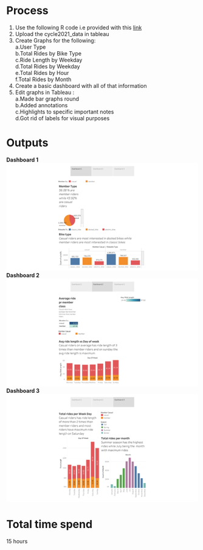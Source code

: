 # Process
1. Use the following R code i.e provided with this [link](https://github.com/AADITYAPRABALCHAWLA/GOOGLE-DATA-ANALYSIS-CAPSTONE-PROJECT/blob/main/Tableau.R)
2. Upload the cycle2021_data in tableau
3. Create Graphs for the following:<br/>
   a.User Type<br/>
   b.Total Rides by Bike Type<br/>
   c.Ride Length by Weekday<br/>
   d.Total Rides by Weekday<br/>
   e.Total Rides by Hour<br/>
   f.Total Rides by Month<br/>
4. Create a basic dashboard with all of that information
5. Edit graphs in Tableau :<br/>
   a.Made bar graphs round<br/>
   b.Added annotations<br/>
   c.Highlights to specific important notes<br/>
   d.Got rid of labels for visual purposes<br/>

# Outputs
**Dashboard 1**
![Dashboard1](https://github.com/AADITYAPRABALCHAWLA/GOOGLE-DATA-ANALYSIS-CAPSTONE-PROJECT/blob/main/Dashboard%201.png)
**Dashboard 2**
![Dashboard2](https://github.com/AADITYAPRABALCHAWLA/GOOGLE-DATA-ANALYSIS-CAPSTONE-PROJECT/blob/main/Dashboard%202.png)
**Dashboard 3**
![Dashboard3](https://github.com/AADITYAPRABALCHAWLA/GOOGLE-DATA-ANALYSIS-CAPSTONE-PROJECT/blob/main/Dashboard%203.png)

# Total time spend
15 hours

